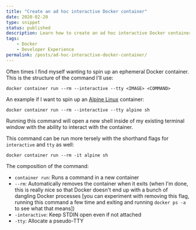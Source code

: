 ```yaml
---
title: "Create an ad hoc interactive Docker container"
date: 2020-02-20
type: snippet
status: published
description: Learn how to create an ad hoc interactive Docker container.
tags:
    - Docker
    - Developer Experience
permalink: /posts/ad-hoc-interactive-docker-container/
---
```


Often times I find myself wanting to spin up an ephemeral Docker container. This is the structure of the command I'll use:

```shell
docker container run --rm --interactive --tty <IMAGE> <COMMAND>
```

An example if I want to spin up an [Alpine Linux](https://alpinelinux.org/) container:

```shell
docker container run --rm --interactive --tty alpine sh
```

Running this command will open a new shell inside of my existing terminal window with the ability to interact with the container.

This command can be run more tersely with the shorthand flags for `interactive` and `tty` as well:

```shell
docker container run --rm -it alpine sh
```

The composition of the command:

- `container run`: Runs a command in a new container
- `--rm`: Automatically removes the container when it exits (when I'm done, this is really nice so that Docker doesn't end up with a bunch of dangling Docker processes [you can experiment with removing this flag, running this command a few time and exiting and running `docker ps -a` to see what that means])
- `-interactive`: Keep STDIN open even if not attached
- `-tty`: Allocate a pseudo-TTY
